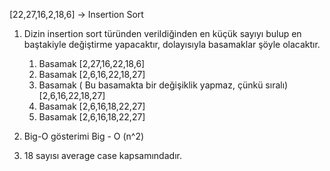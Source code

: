 [22,27,16,2,18,6] -> Insertion Sort

1. Dizin insertion sort türünden verildiğinden en küçük sayıyı bulup en baştakiyle değiştirme yapacaktır, dolayısıyla basamaklar şöyle olacaktır.

	1. Basamak
		[2,27,16,22,18,6] 
	2. Basamak
		[2,6,16,22,18,27] 
	3. Basamak ( Bu basamakta bir değişiklik yapmaz, çünkü sıralı)
		[2,6,16,22,18,27] 
	4. Basamak
		[2,6,16,18,22,27] 
	5. Basamak
		[2,6,16,18,22,27] 
2. Big-O gösterimi
	Big - O (n^2)
3. 18 sayısı average case kapsamındadır.